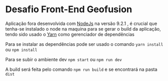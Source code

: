 # Desafio Front-End Geofusion

Aplicação fora desenvolvida com [NodeJs](https://nodejs.org/en/) na versão 9.2.1 , é crucial que tenha-se instalado o node na maquina para se gerar o build da aplicação, tendo sido usado o [Yarn](https://yarnpkg.com/pt-BR/) como gerenciador de dependências 

Para se instalar as dependências pode ser usado o comando `yarn install` ou `npm install`

Para se subir o ambiente dev `npm start` ou `npm run dev`

A build será feita pelo comando `npm run build` e se encontrará na pasta `dist`